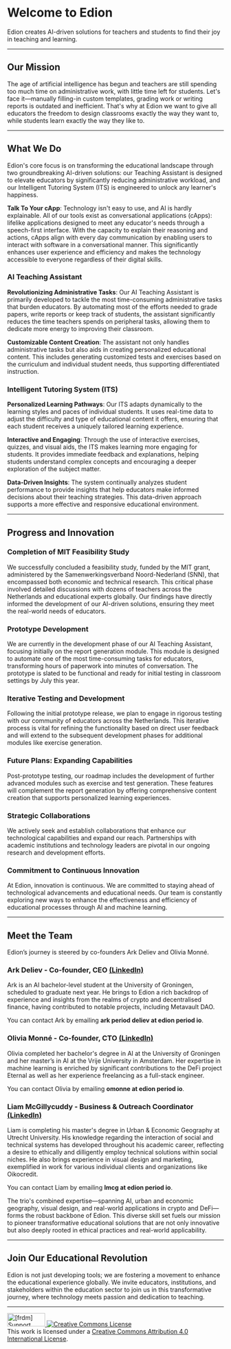 # Welcome to Edion

Edion creates AI-driven solutions for teachers and students to find their joy in teaching and learning.

---

## Our Mission

The age of artificial intelligence has begun and teachers are still spending too much time on administrative work, with little time left for students. Let's face it—manually filling-in custom templates, grading work or writing reports is outdated and inefficient. That's why at Edion we want to give all educators the freedom to design classrooms exactly the way they want to, while students learn exactly the way they like to.

---

## What We Do

Edion's core focus is on transforming the educational landscape through two groundbreaking AI-driven solutions: our Teaching Assistant is designed to elevate educators by significantly reducing administrative workload, and our Intelligent Tutoring System (ITS) is engineered to unlock any learner's happiness.

**Talk To Your cApp**: Technology isn't easy to use, and AI is hardly explainable. All of our tools exist as conversational applications (cApps): lifelike applications designed to meet any educator's needs through a speech-first interface. With the capacity to explain their reasoning and actions, cApps align with every day communication by enabling users to interact with software in a conversational manner. This significantly enhances user experience and efficiency and makes the technology accessible to everyone regardless of their digital skills.

### AI Teaching Assistant

**Revolutionizing Administrative Tasks**: Our AI Teaching Assistant is primarily developed to tackle the most time-consuming administrative tasks that burden educators. By automating most of the efforts needed to grade papers, write reports or keep track of students, the assistant significantly reduces the time teachers spends on peripheral tasks, allowing them to dedicate more energy to improving their classroom.

**Customizable Content Creation**: The assistant not only handles administrative tasks but also aids in creating personalized educational content. This includes generating customized tests and exercises based on the curriculum and individual student needs, thus supporting differentiated instruction.

### Intelligent Tutoring System (ITS)

**Personalized Learning Pathways**: Our ITS adapts dynamically to the learning styles and paces of individual students. It uses real-time data to adjust the difficulty and type of educational content it offers, ensuring that each student receives a uniquely tailored learning experience.

**Interactive and Engaging**: Through the use of interactive exercises, quizzes, and visual aids, the ITS makes learning more engaging for students. It provides immediate feedback and explanations, helping students understand complex concepts and encouraging a deeper exploration of the subject matter.

**Data-Driven Insights**: The system continually analyzes student performance to provide insights that help educators make informed decisions about their teaching strategies. This data-driven approach supports a more effective and responsive educational environment.

---

## Progress and Innovation

### Completion of MIT Feasibility Study
We successfully concluded a feasibility study, funded by the MIT grant, administered by the Samenwerkingsverband Noord-Nederland (SNN), that encompassed both economic and technical research. This critical phase involved detailed discussions with dozens of teachers across the Netherlands and educational experts globally. Our findings have directly informed the development of our AI-driven solutions, ensuring they meet the real-world needs of educators.

### Prototype Development
We are currently in the development phase of our AI Teaching Assistant, focusing initially on the report generation module. This module is designed to automate one of the most time-consuming tasks for educators, transforming hours of paperwork into minutes of conversation. The prototype is slated to be functional and ready for initial testing in classroom settings by July this year.

### Iterative Testing and Development
Following the initial prototype release, we plan to engage in rigorous testing with our community of educators across the Netherlands. This iterative process is vital for refining the functionality based on direct user feedback and will extend to the subsequent development phases for additional modules like exercise generation.

### Future Plans: Expanding Capabilities
Post-prototype testing, our roadmap includes the development of further advanced modules such as exercise and test generation. These features will complement the report generation by offering comprehensive content creation that supports personalized learning experiences.

### Strategic Collaborations
We actively seek and establish collaborations that enhance our technological capabilities and expand our reach. Partnerships with academic institutions and technology leaders are pivotal in our ongoing research and development efforts.

### Commitment to Continuous Innovation
At Edion, innovation is continuous. We are committed to staying ahead of technological advancements and educational needs. Our team is constantly exploring new ways to enhance the effectiveness and efficiency of educational processes through AI and machine learning.

---

## Meet the Team
Edion’s journey is steered by co-founders Ark Deliev and Olivia Monné.

### Ark Deliev - Co-founder, CEO  [(LinkedIn)](https://www.linkedin.com/in/arkdeliev/)
Ark is an AI bachelor-level student at the University of Groningen, scheduled to graduate next year. He brings to Edion a rich backdrop of experience and insights from the realms of crypto and decentralised finance, having contributed to notable projects, including Metavault DAO.

You can contact Ark by emailing **ark period deliev at edion period io**.

### Olivia Monné - Co-founder, CTO  [(LinkedIn)](https://www.linkedin.com/in/olivia-monne/)
Olivia completed her bachelor's degree in AI at the University of Groningen and her master’s in AI at the Vrije University in Amsterdam. Her expertise in machine learning is enriched by significant contributions to the DeFi project Eternal as well as her experience freelancing as a full-stack engineer. 

You can contact Olivia by emailing **omonne at edion period io**.

### Liam McGillycuddy - Business & Outreach Coordinator  [(LinkedIn)](https://www.linkedin.com/in/liam-mcgillycuddy-65b2a01ba/)
Liam is completing his master's degree in Urban & Economic Geography at Utrecht University. His knowledge regarding the interaction of social and technical systems has developed throughout his academic career, reflecting a desire to ethically and dilligently employ technical solutions within social niches. He also brings experience in visual design and marketing, exemplified in work for various individual clients and organizations like Oikocredit.

You can contact Liam by emailing **lmcg at edion period io**.

The trio's combined expertise—spanning AI, urban and economic geography, visual design, and real-world applications in crypto and DeFi—forms the robust backbone of Edion. This diverse skill set fuels our mission to pioneer transformative educational solutions that are not only innovative but also deeply rooted in ethical practices and real-world applicability.

---

## Join Our Educational Revolution

Edion is not just developing tools; we are fostering a movement to enhance the educational experience globally. We invite educators, institutions, and stakeholders within the education sector to join us in this transformative journey, where technology meets passion and dedication to teaching.

---
<a href="http://www.softwarefreedom.org/">
<img src="http://www.softwarefreedom.org/img/support-sflc.png" alt="[frdm] Support SFLC" height="31" width="88" border="0" title="Software Freedom Law Center" />
</a>
<a rel="license" href="http://creativecommons.org/licenses/by/4.0/"><img alt="Creative Commons License" style="border-width:0" src="https://i.creativecommons.org/l/by/4.0/88x31.png" /></a><br />This work is licensed under a <a rel="license" href="http://creativecommons.org/licenses/by/4.0/">Creative Commons Attribution 4.0 International License</a>.